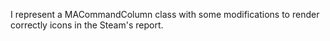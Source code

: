 I represent a MACommandColumn class with some modifications to render correctly icons in the Steam's report.
